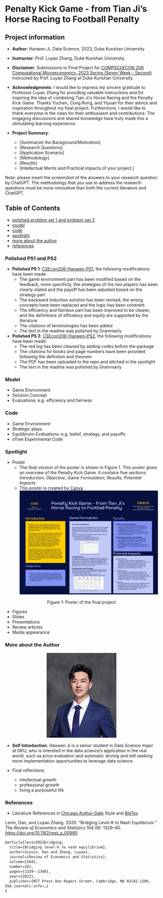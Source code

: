 # Penalty Kick Game - from Tian Ji’s Horse Racing to Football Penalty
## Project information
- **Author**: Haowen Ji, Data Science, 2023, Duke Kunshan University
- **Instructor**: Prof. Luyao Zhang, Duke Kunshan University
- **Disclaimer**: Submissions to Final Project for [COMPSCI/ECON 206 Computational Microeconomics, 2023 Spring (Seven Week - Second)](https://ce.pubpub.org/) instructed by Prof. Luyao Zhang at Duke Kunshan University.
- **Acknowledgments**: I would like to express my sincere gratitude to Professor Luyao Zhang for providing valuable instructions and for inspiring the idea of combining Tian Ji's Horse Racing and the Penalty Kick Game. Thanks Yuchen, Cong Rong, and Yiyuan for their advice and inspiration throughout my final project. Furthermore, I would like to thank everyone in the class for their enthusiasm and contributions. The engaging discussions and shared knowledge have truly made this a stimulating learning experience.

- **Project Summary**: 
  - [Summarize the Background/Motivation]
  - [Research Questions]
  - [Application Scenario]
  - [Methodology]
  - [Results]
  - [Intellectual Merits and Practical impacts of your project.]
  
   
Note: please insert the screenshot of the answers to your research question by ChatGPT. The methodology that you use to address the research questions must be more innovative than both the current literature and ChatGPT. 

## Table of Contents

- [polished problem set 1 and problem set 2](#polished-ps1-and-ps2)
- [model](#model)
- [code](#code)
- [spotlight](#spotlight)
- [more about the author](#more-about-the-author)
- [references](#references)

### Polished PS1 and PS2
- **Polished PS 1**: [CSEcon206-Haowen-PS1](https://github.com/Rising-Stars-by-Sunshine/CSEcon206-Haowen-PS1), the following modifications have been made:
  - The game environment part has been modified based on the feedback, more specificly, the strategies of the two players has been clearly stated and the payoff has been adjusted based on the strategy part
  - The backward induction solution has been revised, the wrong concepts have been replaced and the logic has been coherent
  - The efficiency and fairness part has been improved to be clearer, and the definitions of efficiency and equity are supported by the literature
  - The citations of terminologies has been added
  - The text in the readme was polished by Grammarly
- **Polished PS 2**: [CSEcon206-Haowen-PS2](https://github.com/Rising-Stars-by-Sunshine/CSEcon206-Haowen-PS2), the following modifications have been made:
  - The red log has been cleaned by adding codes before the package
  - The citations for books and page numbers have been provided following the definition and theorem
  - The PDF has been uploaded to the repo and attched in the spotlight
  - The text in the readme was polished by Grammarly

### Model
- Game Environment
- Solution Concept
- Evaluations: e.g. efficiency and fairness

### Code
- Game Environment
- Strategic plays
- Equilibruim Evaluations: e.g. belief, strategy, and payoffs
- oTree Experimental Code 


### Spotlight
- Poster
  - The final version of the poster is shown in Figure 1. This poster gives an overview of the Penalty Kick Game. It contains five sections: *Introduction*, *Objective*, *Game Formulation*, *Results*, *Potential Impacts*  
  - This poster is created by [Canva](https://www.canva.com/)
![image](spotlight/poster.png)

<p align="center">Figure 1: Poster of the final project</p>

- Figures
- Slides
- Presentations
- Review articles
- Media appearance

### More about the Author
<div align=center>
<img src="https://raw.githubusercontent.com/Rising-Stars-by-Sunshine/csecon206-haowen-finalproject/main/spotlight/haowen_new.jpg" width="230" alt="Haowen" /><br/>
</div>
 
- **Self Introduction**: 
Haowen Ji is a senior student in Data Science major at DKU, who is intereted in the data science’s application in the real world, such as price evaluation and automatic driving and still seeking more implementation opportunities to leverage data science.

- Final reflections 
  - intellectual growth
  - professional growth
  - living a purposeful life

### References

- Literature References in [Chicago Author-Date](https://www.chicagomanualofstyle.org/tools_citationguide/citation-guide-2.html) Style and [BibTex](https://scholar.google.com/) 

Levin, Dan, and Luyao Zhang. 2020. “Bridging Level-K to Nash Equilibrium.” *The Review of Economics and Statistics* 104 (6): 1329–40. https://doi.org/10.1162/rest_a_00990.

```
@article{levin2022bridging,
  title={Bridging level-k to nash equilibrium},
  author={Levin, Dan and Zhang, Luyao},
  journal={Review of Economics and Statistics},
  volume={104},
  number={6},
  pages={1329--1340},
  year={2022},
  publisher={MIT Press One Rogers Street, Cambridge, MA 02142-1209, USA journals-info~…}
}
```

